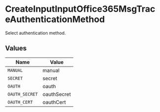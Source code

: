 # CreateInputInputOffice365MsgTraceAuthenticationMethod

Select authentication method.


## Values

| Name           | Value          |
| -------------- | -------------- |
| `MANUAL`       | manual         |
| `SECRET`       | secret         |
| `OAUTH`        | oauth          |
| `OAUTH_SECRET` | oauthSecret    |
| `OAUTH_CERT`   | oauthCert      |